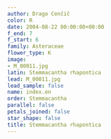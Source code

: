 ```yaml
---
author: Drago Cenčič
color: R
date: 2004-08-22 00:00:00+00:00
f_end: 7
f_start: 6
family: Asteraceae
flower_type: K
image:
- M_00011.jpg
latin: Stemmacantha rhapontica
lead: M_00011.jpg
lead_sample: false
name: index.en
order: Stemmacantha
parallel: false
petals_joined: false
star_shape: false
title: Stemmacantha rhapontica
---
```

